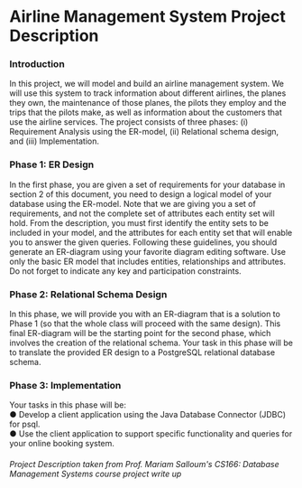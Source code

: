 # Airline Management System Project Description

### Introduction
In this project, we will model and build an airline management system. We will use this
system to track information about different airlines, the planes they own, the maintenance of
those planes, the pilots they employ and the trips that the pilots make, as well as information
about the customers that use the airline services.
The project consists of three phases: (i) Requirement Analysis using the ER-model, (ii)
Relational schema design, and (iii) Implementation.

### Phase 1: ER Design
In the first phase, you are given a set of requirements for your database in section 2 of
this document, you need to design a logical model of your database using the ER-model. Note
that we are giving you a set of requirements, and not the complete set of attributes each entity set
will hold. From the description, you must first identify the entity sets to be included in your
model, and the attributes for each entity set that will enable you to answer the given queries.
Following these guidelines, you should generate an ER-diagram using your favorite diagram
editing software. Use only the basic ER model that includes entities, relationships and attributes.
Do not forget to indicate any key and participation constraints. 
### Phase 2: Relational Schema Design
In this phase, we will provide you with an ER-diagram that is a solution to Phase 1 (so
that the whole class will proceed with the same design). This final ER-diagram will be the
starting point for the second phase, which involves the creation of the relational schema.
Your task in this phase will be to translate the provided ER design to a PostgreSQL
relational database schema. 

### Phase 3: Implementation
Your tasks in this phase will be: <br>
● Develop a client application using the Java Database Connector (JDBC) for psql. <br>
● Use the client application to support specific functionality and queries for your online
booking system.<br>

###### Project Description taken from Prof. Mariam Salloum's CS166: Database Management Systems course project write up 
